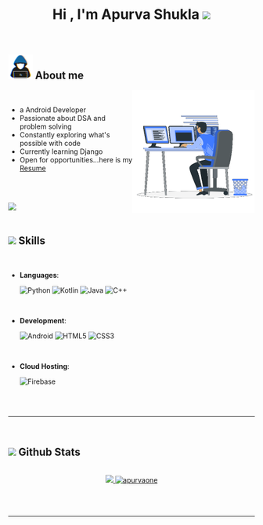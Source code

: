 
<h1 align="center"><b>Hi , I'm Apurva Shukla </b><img src="https://media.giphy.com/media/hvRJCLFzcasrR4ia7z/giphy.gif" width="35"></h1>
<br>

## <picture><img src = "https://github.com/0xAbdulKhalid/0xAbdulKhalid/raw/main/assets/mdImages/about_me.gif" width = 50px></picture> **About me**

<picture> <img align="right" src="https://github.com/0xAbdulKhalid/0xAbdulKhalid/raw/main/assets/mdImages/Right_Side.gif" width = 250px></picture>

<br>

- a Android Developer
- Passionate about DSA and problem solving
- Constantly exploring what's possible with code
- Currently learning Django
- Open for opportunities...here is my [Resume](https://drive.google.com/file/d/1MFBzrrxZ-NGSu4FMbMmBu-67wetQEUdo/view?usp=sharing)

<br><br>

<img src="https://user-images.githubusercontent.com/73097560/115834477-dbab4500-a447-11eb-908a-139a6edaec5c.gif"><br><br>

## <img src="https://media2.giphy.com/media/QssGEmpkyEOhBCb7e1/giphy.gif?cid=ecf05e47a0n3gi1bfqntqmob8g9aid1oyj2wr3ds3mg700bl&rid=giphy.gif" width ="20"><b> Skills</b>
<br>
<p align="center">

- **Languages**:

    ![Python](https://img.shields.io/badge/Python%20-%2314354C.svg?style=for-the-badge&logo=python&logoColor=white)
    ![Kotlin](https://img.shields.io/badge/kotlin-%237F52FF.svg?style=for-the-badge&logo=kotlin&logoColor=white)
    ![Java](https://img.shields.io/badge/java-%23ED8B00.svg?style=for-the-badge&logo=java&logoColor=white)
    ![C++](https://img.shields.io/badge/C++%20-%2300599C.svg?style=for-the-badge&logo=c%2B%2B&logoColor=white)

<br>   
    
- **Development**:

   ![Android](https://img.shields.io/badge/Android-3DDC84?style=for-the-badge&logo=android&logoColor=white)
   ![HTML5](https://img.shields.io/badge/HTML5%20-%23E34F26.svg?style=for-the-badge&logo=html5&logoColor=white)
   ![CSS3](https://img.shields.io/badge/CSS%20-%231572B6.svg?style=for-the-badge&logo=css3&logoColor=white)

<br>

- **Cloud Hosting**:

  ![Firebase](https://img.shields.io/badge/Firebase-039BE5?style=for-the-badge&logo=Firebase&logoColor=white)    
</p>
<br>
<br>

-----

<br>


## <img src="https://media.giphy.com/media/iY8CRBdQXODJSCERIr/giphy.gif" width="35"><b> Github Stats </b>
<br>

<div align="center">

<a href="https://github.com/apurvaone/">
  <img src="https://github-readme-stats.vercel.app/api?username=apurvaone&include_all_commits=true&count_private=true&show_icons=true&line_height=20&title_color=7A7ADB&icon_color=2234AE&text_color=D3D3D3&bg_color=0,000000,130F40" width="450"/>
  
  <img src="https://github-readme-stats.vercel.app/api/top-langs?username=apurvaone&show_icons=true&locale=en&layout=compact&line_height=20&title_color=7A7ADB&icon_color=2234AE&text_color=D3D3D3&bg_color=0,000000,130F40" width="375"  alt="apurvaone"/>

</a>
</div>

<br>
<br>
<br>

-----







